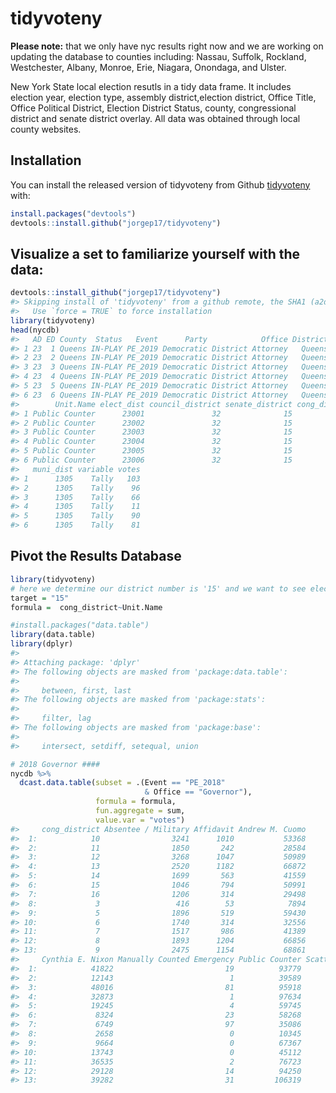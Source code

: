 
<!-- README.md is generated from README.Rmd. Please edit that file -->

# tidyvoteny

<!-- badges: start -->

<!-- badges: end -->

**Please note:** that we only have nyc results right now and we are
working on updating the database to counties including: Nassau, Suffolk,
Rockland, Westchester, Albany, Monroe, Erie, Niagara, Onondaga, and
Ulster.

New York State local election resutls in a tidy data frame. It includes
election year, election type, assembly district,election district,
Office Title, Office Political District, Election District Status,
county, congressional district and senate district overlay. All data was
obtained through local county websites.

## Installation

You can install the released version of tidyvoteny from Github
[tidyvoteny](https://jorgep17.github.io/tidyvoteny/) with:

``` r
install.packages("devtools")
devtools::install.github("jorgep17/tidyvoteny")
```

## Visualize a set to familiarize yourself with the data:

``` r
devtools::install_github("jorgep17/tidyvoteny")
#> Skipping install of 'tidyvoteny' from a github remote, the SHA1 (a2dcbe99) has not changed since last install.
#>   Use `force = TRUE` to force installation
library(tidyvoteny)
head(nycdb)
#>   AD ED County  Status   Event      Party            Office District key
#> 1 23  1 Queens IN-PLAY PE_2019 Democratic District Attorney   Queens   1
#> 2 23  2 Queens IN-PLAY PE_2019 Democratic District Attorney   Queens   1
#> 3 23  3 Queens IN-PLAY PE_2019 Democratic District Attorney   Queens   1
#> 4 23  4 Queens IN-PLAY PE_2019 Democratic District Attorney   Queens   1
#> 5 23  5 Queens IN-PLAY PE_2019 Democratic District Attorney   Queens   1
#> 6 23  6 Queens IN-PLAY PE_2019 Democratic District Attorney   Queens   1
#>        Unit.Name elect_dist council_district senate_district cong_district
#> 1 Public Counter      23001               32              15             5
#> 2 Public Counter      23002               32              15             5
#> 3 Public Counter      23003               32              15             5
#> 4 Public Counter      23004               32              15             5
#> 5 Public Counter      23005               32              15             5
#> 6 Public Counter      23006               32              15             5
#>   muni_dist variable votes
#> 1      1305    Tally   103
#> 2      1305    Tally    96
#> 3      1305    Tally    66
#> 4      1305    Tally    11
#> 5      1305    Tally    90
#> 6      1305    Tally    81
```

## Pivot the Results Database

``` r
library(tidyvoteny)
# here we determine our district number is '15' and we want to see election results broken down for the 2018 Governor Primary by Congressional District. 
target = "15"
formula =  cong_district~Unit.Name

#install.packages("data.table")
library(data.table)
library(dplyr)
#> 
#> Attaching package: 'dplyr'
#> The following objects are masked from 'package:data.table':
#> 
#>     between, first, last
#> The following objects are masked from 'package:stats':
#> 
#>     filter, lag
#> The following objects are masked from 'package:base':
#> 
#>     intersect, setdiff, setequal, union

# 2018 Governor ####
nycdb %>% 
  dcast.data.table(subset = .(Event == "PE_2018"
                              & Office == "Governor"), 
                   formula = formula, 
                   fun.aggregate = sum,
                   value.var = "votes")
#>     cong_district Absentee / Military Affidavit Andrew M. Cuomo
#>  1:            10                3241      1010           53368
#>  2:            11                1850       242           28584
#>  3:            12                3268      1047           50989
#>  4:            13                2520      1182           66872
#>  5:            14                1699       563           41559
#>  6:            15                1046       794           50991
#>  7:            16                1206       314           29498
#>  8:             3                 416        53            7894
#>  9:             5                1896       519           59430
#> 10:             6                1740       314           32556
#> 11:             7                1517       986           41389
#> 12:             8                1893      1204           66856
#> 13:             9                2475      1154           68861
#>     Cynthia E. Nixon Manually Counted Emergency Public Counter Scattered
#>  1:            41822                         19          93779       474
#>  2:            12143                          1          39589       187
#>  3:            48016                         81          95918       323
#>  4:            32873                          1          97634       270
#>  5:            19245                          4          59745       155
#>  6:             8324                         23          58268       125
#>  7:             6749                         97          35086        93
#>  8:             2658                          0          10345        55
#>  9:             9664                          0          67367       164
#> 10:            13743                          0          45112       161
#> 11:            36535                          2          76723       230
#> 12:            29128                         14          94250       193
#> 13:            39282                         31         106319       356
```
